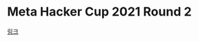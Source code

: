 # Meta Hacker Cup 2021 Round 2

[링크](https://www.facebook.com/codingcompetitions/hacker-cup/2021/round-2)
